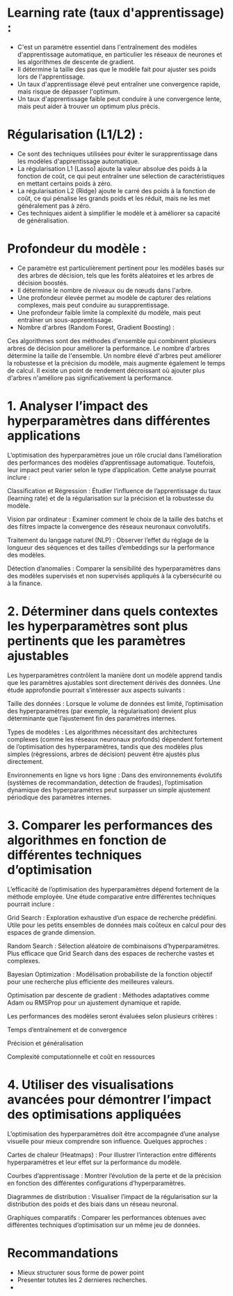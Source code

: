 # Learning rate (taux d'apprentissage) :

- C'est un paramètre essentiel dans l'entraînement des modèles d'apprentissage automatique, en particulier les réseaux de neurones et les algorithmes de descente de gradient.
- Il détermine la taille des pas que le modèle fait pour ajuster ses poids lors de l'apprentissage.
- Un taux d'apprentissage élevé peut entraîner une convergence rapide, mais risque de dépasser l'optimum.
- Un taux d'apprentissage faible peut conduire à une convergence lente, mais peut aider à trouver un optimum plus précis.
# Régularisation (L1/L2) :

- Ce sont des techniques utilisées pour éviter le surapprentissage dans les modèles d'apprentissage automatique.
- La régularisation L1 (Lasso) ajoute la valeur absolue des poids à la fonction de coût, ce qui peut entraîner une sélection de caractéristiques en mettant certains poids à zéro.
- La régularisation L2 (Ridge) ajoute le carré des poids à la fonction de coût, ce qui pénalise les grands poids et les réduit, mais ne les met généralement pas à zéro.
- Ces techniques aident à simplifier le modèle et à améliorer sa capacité de généralisation.
# Profondeur du modèle :

- Ce paramètre est particulièrement pertinent pour les modèles basés sur des arbres de décision, tels que les forêts aléatoires et les arbres de décision boostés.
- Il détermine le nombre de niveaux ou de nœuds dans l'arbre.
- Une profondeur élevée permet au modèle de capturer des relations complexes, mais peut conduire au surapprentissage.
- Une profondeur faible limite la complexité du modèle, mais peut entraîner un sous-apprentissage.
- Nombre d'arbres (Random Forest, Gradient Boosting) :

Ces algorithmes sont des méthodes d'ensemble qui combinent plusieurs arbres de décision pour améliorer la performance.
Le nombre d'arbres détermine la taille de l'ensemble.
Un nombre élevé d'arbres peut améliorer la robustesse et la précision du modèle, mais augmente également le temps de calcul.
Il existe un point de rendement décroissant où ajouter plus d'arbres n'améliore pas significativement la performance.

# 1. Analyser l’impact des hyperparamètres dans différentes applications

L’optimisation des hyperparamètres joue un rôle crucial dans l’amélioration des performances des modèles d’apprentissage automatique. Toutefois, leur impact peut varier selon le type d’application. Cette analyse pourrait inclure :

Classification et Régression : Étudier l’influence de l’apprentissage du taux (learning rate) et de la régularisation sur la précision et la robustesse du modèle.

Vision par ordinateur : Examiner comment le choix de la taille des batchs et des filtres impacte la convergence des réseaux neuronaux convolutifs.

Traitement du langage naturel (NLP) : Observer l’effet du réglage de la longueur des séquences et des tailles d’embeddings sur la performance des modèles.

Détection d’anomalies : Comparer la sensibilité des hyperparamètres dans des modèles supervisés et non supervisés appliqués à la cybersécurité ou à la finance.

# 2. Déterminer dans quels contextes les hyperparamètres sont plus pertinents que les paramètres ajustables

Les hyperparamètres contrôlent la manière dont un modèle apprend tandis que les paramètres ajustables sont directement dérivés des données. Une étude approfondie pourrait s’intéresser aux aspects suivants :

Taille des données : Lorsque le volume de données est limité, l’optimisation des hyperparamètres (par exemple, la régularisation) devient plus déterminante que l’ajustement fin des paramètres internes.

Types de modèles : Les algorithmes nécessitant des architectures complexes (comme les réseaux neuronaux profonds) dépendent fortement de l’optimisation des hyperparamètres, tandis que des modèles plus simples (régressions, arbres de décision) peuvent être ajustés plus directement.

Environnements en ligne vs hors ligne : Dans des environnements évolutifs (systèmes de recommandation, détection de fraudes), l’optimisation dynamique des hyperparamètres peut surpasser un simple ajustement périodique des paramètres internes.

# 3. Comparer les performances des algorithmes en fonction de différentes techniques d’optimisation

L’efficacité de l’optimisation des hyperparamètres dépend fortement de la méthode employée. Une étude comparative entre différentes techniques pourrait inclure :

Grid Search : Exploration exhaustive d’un espace de recherche prédéfini. Utile pour les petits ensembles de données mais coûteux en calcul pour des espaces de grande dimension.

Random Search : Sélection aléatoire de combinaisons d’hyperparamètres. Plus efficace que Grid Search dans des espaces de recherche vastes et complexes.

Bayesian Optimization : Modélisation probabiliste de la fonction objectif pour une recherche plus efficiente des meilleures valeurs.

Optimisation par descente de gradient : Méthodes adaptatives comme Adam ou RMSProp pour un ajustement dynamique et rapide.

Les performances des modèles seront évaluées selon plusieurs critères :

Temps d’entraînement et de convergence

Précision et généralisation

Complexité computationnelle et coût en ressources

# 4. Utiliser des visualisations avancées pour démontrer l’impact des optimisations appliquées

L’optimisation des hyperparamètres doit être accompagnée d’une analyse visuelle pour mieux comprendre son influence. Quelques approches :

Cartes de chaleur (Heatmaps) : Pour illustrer l’interaction entre différents hyperparamètres et leur effet sur la performance du modèle.

Courbes d’apprentissage : Montrer l’évolution de la perte et de la précision en fonction des différentes configurations d’hyperparamètres.

Diagrammes de distribution : Visualiser l’impact de la régularisation sur la distribution des poids et des biais dans un réseau neuronal.

Graphiques comparatifs : Comparer les performances obtenues avec différentes techniques d’optimisation sur un même jeu de données.

# Recommandations

- Mieux structurer sous forme de power point
- Presenter totutes les 2 dernieres recherches.
- 
